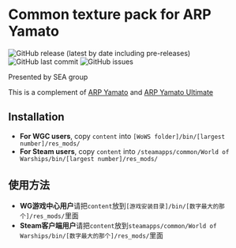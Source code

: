 ﻿# Common texture pack for ARP Yamato

![GitHub release (latest by date including pre-releases)](https://img.shields.io/github/v/release/SEA-group/ARP-Yamato-Common-Texture-Pack?include_prereleases)
![GitHub last commit](https://img.shields.io/github/last-commit/SEA-group/ARP-Yamato-Common-Texture-Pack)
![GitHub issues](https://img.shields.io/github/issues-raw/SEA-group/ARP-Yamato-Common-Texture-Pack)

Presented by SEA group

This is a complement of [ARP Yamato](https://github.com/SEA-group/ARP-Yamato) and [ARP Yamato Ultimate](https://github.com/SEA-group/ARP-Yamato-Ultimate)

## Installation
* **For WGC users**, copy `content` into `[WoWS folder]/bin/[largest number]/res_mods/`
* **For Steam users**, copy `content` into `/steamapps/common/World of Warships/bin/[largest number]/res_mods/`

## 使用方法
* **WG游戏中心用户**请把`content`放到`[游戏安装目录]/bin/[数字最大的那个]/res_mods/`里面
* **Steam客户端用户**请把`content`放到`steamapps/common/World of Warships/bin/[数字最大的那个]/res_mods/`里面